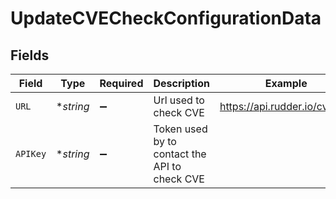 # UpdateCVECheckConfigurationData


## Fields

| Field                                         | Type                                          | Required                                      | Description                                   | Example                                       |
| --------------------------------------------- | --------------------------------------------- | --------------------------------------------- | --------------------------------------------- | --------------------------------------------- |
| `URL`                                         | **string*                                     | :heavy_minus_sign:                            | Url used to check CVE                         | https://api.rudder.io/cve/v1/                 |
| `APIKey`                                      | **string*                                     | :heavy_minus_sign:                            | Token used by to contact the API to check CVE |                                               |